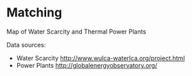 # Matching 
Map of Water Scarcity and Thermal Power Plants

Data sources: 
* Water Scarcity http://www.wulca-waterlca.org/project.html
* Power Plants http://globalenergyobservatory.org/
